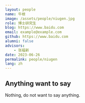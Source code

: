```yaml
---
layout: people
name: 牛根
image: /assets/people/niugen.jpg
role: 博士研究生
blog: https://www.baidu.com
email: example@example.com
github: https://www.baidu.com
alumni: false
advisors:
    - 张福新
date: 2023-06-26
permalink: people/niugen
lang: zh
---
```


## Anything want to say

Nothing, do not want to say anything.
